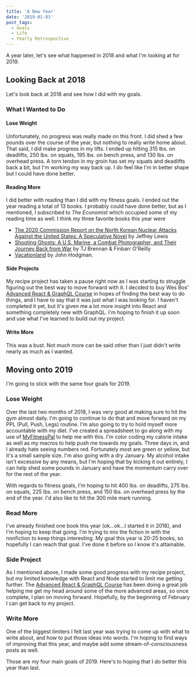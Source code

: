 ```yaml
---
title: 'A New Year'
date: '2019-01-03'
post_tags:
  - Goals
  - Life
  - Yearly Retrospective
---
```


A year later, let's see what happened in 2018 and what I'm looking at for 2019.
<!-- excerpt -->

## Looking Back at 2018

Let's look back at 2018 and see how I did with my goals.

### What I Wanted to Do

#### Lose Weight

Unfortunately, no progress was really made on this front. I did shed a few pounds over the course of the year, but nothing to really write home about. That said, I did make progress in my lifts. I ended up hitting 315 lbs. on deadlifts, 250 lbs. on squats, 195 lbs. on bench press, and 130 lbs. on overhead press. A torn tendon in my groin has set my squats and deadlifts back a bit, but I'm working my way back up. I do feel like I'm in better shape but I could have done better.

#### Reading More

I did better with reading than I did with my fitness goals. I ended out the year reading a total of 13 books. I probably could have done better, but as I mentioned, I subscribed to _The Economist_ which occupied some of my reading time as well. I think my three favorite books this year were

-   [The 2020 Commission Report on the North Korean Nuclear Attacks Against the United States: A Speculative Novel](https://www.amazon.com/gp/product/B079VDR6HM) by Jeffrey Lewis
-   [Shooting Ghosts: A U.S. Marine, a Combat Photographer, and Their Journey Back from War](https://www.amazon.com/gp/product/B01N1RRDMH) by TJ Brennan &amp; Finbarr O'Reilly
-   [Vacationland](https://www.amazon.com/gp/product/B06VTV2899) by John Hodgman.

#### Side Projects

My recipe project has taken a pause right now as I was starting to struggle figuring out the best way to move forward with it. I decided to buy Wes Bos' [Advanced React &amp; GraphQL Course](https://advancedreact.com/) in hopes of finding the best way to do things, and I have to say that it was just what I was looking for. I haven't completed it yet, but it's given me a lot more insight into React and something completely new with GraphQL. I'm hoping to finish it up soon and use what I've learned to build out my project.

#### Write More

This was a bust. Not much more can be said other than I just didn't write nearly as much as I wanted.

## Moving onto 2019

I'm going to stick with the same four goals for 2019.

### Lose Weight

Over the last two months of 2018, I was very good at making sure to hit the gym almost daily. I'm going to continue to do that and move forward on my PPL (Pull, Push, Legs) routine. I'm also going to try to hold myself more accountable with my diet. I've created a spreadsheet to go along with my use of [MyFitnessPal](https://www.myfitnesspal.com) to help me with this. I'm color coding my calorie intake as well as my macros to help push me towards my goals. Three days in, and I already hate seeing numbers red. Fortunately most are green or yellow, but it's a small sample size. I'm also going with a dry January. My alcohol intake isn't excessive by any means, but I'm hoping that by kicking it out entirely, I can help shed some pounds in January and have the momentum carry over for the rest of the year.

With regards to fitness goals, I'm hoping to hit 400 lbs. on deadlifts, 275 lbs. on squats, 225 lbs. on bench press, and 150 lbs. on overhead press by the end of the year. I'd also like to hit the 300 mile mark running.

### Read More

I've already finished one book this year (ok...ok...I started it in 2018), and I'm hoping to keep that going. I'm trying to mix the fiction in with the nonfiction to keep things interesting. My goal this year is 20-25 books, so hopefully I can reach that goal. I've done it before so I know it's attainable.

### Side Project

As I mentioned above, I made some good progress with my recipe project, but my limited knowledge with React and Node started to limit me getting further. The [Advanced React &amp; GraphQL Course](https://advancedreact.com/) has been doing a great job helping me get my head around some of the more advanced areas, so once complete, I plan on moving forward. Hopefully, by the beginning of February I can get back to my project.

### Write More

One of the biggest limiters I felt last year was trying to come up with what to write about, and how to put those ideas into words. I'm hoping to find ways of improving that this year, and maybe add some stream-of-consciousness posts as well.

Those are my four main goals of 2019. Here's to hoping that I do better this year than last.
